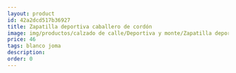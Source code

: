 ```yaml
---
layout: product
id: 42a2dcd517b36927
title: Zapatilla deportiva caballero de cordón
image: img/productos/calzado de calle/Deportiva y monte/Zapatilla deportiva caballero de cordón=46=blanco joma.webp
price: 46
tags: blanco joma
description: 
order: 0
---
```


